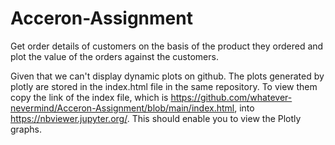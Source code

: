 # Acceron-Assignment
Get order details of customers on the basis of the product they ordered and plot the value of the orders against the customers.

Given that we can't display dynamic plots on github. The plots generated by plotly are stored in the index.html file in the same repository. To view them copy the link of the index file, which is https://github.com/whatever-nevermind/Acceron-Assignment/blob/main/index.html, into https://nbviewer.jupyter.org/. This should enable you to view the Plotly graphs.



